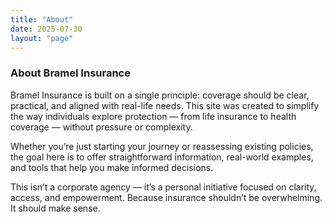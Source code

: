 ```yaml
---
title: "About"
date: 2025-07-30
layout: "page"
---
```


### About Bramel Insurance 
Bramel Insurance is built on a single principle: coverage should be clear, practical, and aligned with real-life needs. This site was created to simplify the way individuals explore protection — from life insurance to health coverage — without pressure or complexity.

Whether you’re just starting your journey or reassessing existing policies, the goal here is to offer straightforward information, real-world examples, and tools that help you make informed decisions.

This isn’t a corporate agency — it’s a personal initiative focused on clarity, access, and empowerment. Because insurance shouldn’t be overwhelming. It should make sense.